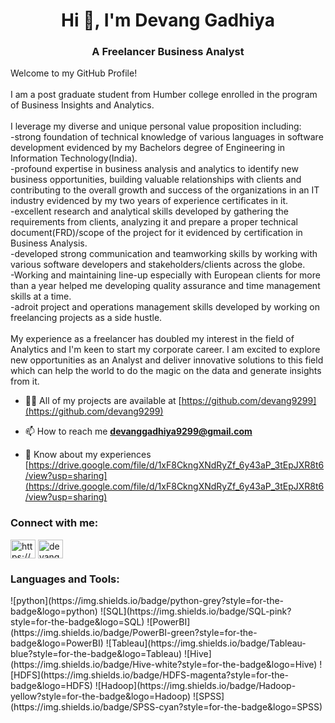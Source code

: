 <h1 align="center">Hi 👋, I'm Devang Gadhiya</h1>
<h3 align="center">A Freelancer Business Analyst</h3>

<p>Welcome to my GitHub Profile!<br><br>I am a post graduate student from Humber college enrolled in the program of Business Insights and Analytics. <br><br> I leverage my diverse and unique personal value proposition including:<br> -strong foundation of technical knowledge of various languages in software development evidenced by my Bachelors degree of Engineering in Information Technology(India).<br> -profound expertise in business analysis and analytics to identify new business opportunities, building valuable relationships with clients and contributing to the overall growth and success of the organizations in an IT industry evidenced by my two years of experience certificates in it.<br> -excellent research and analytical skills developed by gathering the requirements from clients, analyzing it and prepare a proper technical document(FRD)/scope of the project for it evidenced by certification in Business Analysis.<br> -developed strong communication and teamworking skills by working with various software developers and stakeholders/clients across the globe.<br> -Working and maintaining line-up especially with European clients for more than a year helped me developing quality assurance and time management skills at a time.<br> -adroit project and operations management skills developed by working on freelancing projects as a side hustle.<br><br> My experience as a freelancer has doubled my interest in the field of Analytics and I'm keen to start my corporate career. I am excited to explore new opportunities as an Analyst and deliver innovative solutions to this field which can help the world to do the magic on the data and generate insights from it.</p>

- 👨‍💻 All of my projects are available at [https://github.com/devang9299](https://github.com/devang9299)

- 📫 How to reach me **devanggadhiya9299@gmail.com**

- 📄 Know about my experiences [https://drive.google.com/file/d/1xF8CkngXNdRyZf_6y43aP_3tEpJXR8t6/view?usp=sharing](https://drive.google.com/file/d/1xF8CkngXNdRyZf_6y43aP_3tEpJXR8t6/view?usp=sharing)

<h3 align="left">Connect with me:</h3>
<p align="left">
<a href="https://linkedin.com/in/https://www.linkedin.com/in/devanggadhiyaanalyst/" target="blank"><img align="center" src="https://raw.githubusercontent.com/rahuldkjain/github-profile-readme-generator/master/src/images/icons/Social/linked-in-alt.svg" alt="https://www.linkedin.com/in/devanggadhiyaanalyst/" height="30" width="40" /></a>
<a href="https://instagram.com/devang.gadhiya" target="blank"><img align="center" src="https://raw.githubusercontent.com/rahuldkjain/github-profile-readme-generator/master/src/images/icons/Social/instagram.svg" alt="devang.gadhiya" height="30" width="40" /></a>
</p>

<p align = "center">
<h3 align="left">Languages and Tools:</h3>
 ![python](https://img.shields.io/badge/python-grey?style=for-the-badge&logo=python) ![SQL](https://img.shields.io/badge/SQL-pink?style=for-the-badge&logo=SQL) ![PowerBI](https://img.shields.io/badge/PowerBI-green?style=for-the-badge&logo=PowerBI) ![Tableau](https://img.shields.io/badge/Tableau-blue?style=for-the-badge&logo=Tableau) ![Hive](https://img.shields.io/badge/Hive-white?style=for-the-badge&logo=Hive) ![HDFS](https://img.shields.io/badge/HDFS-magenta?style=for-the-badge&logo=HDFS) ![Hadoop](https://img.shields.io/badge/Hadoop-yellow?style=for-the-badge&logo=Hadoop) ![SPSS](https://img.shields.io/badge/SPSS-cyan?style=for-the-badge&logo=SPSS)
 </p>

